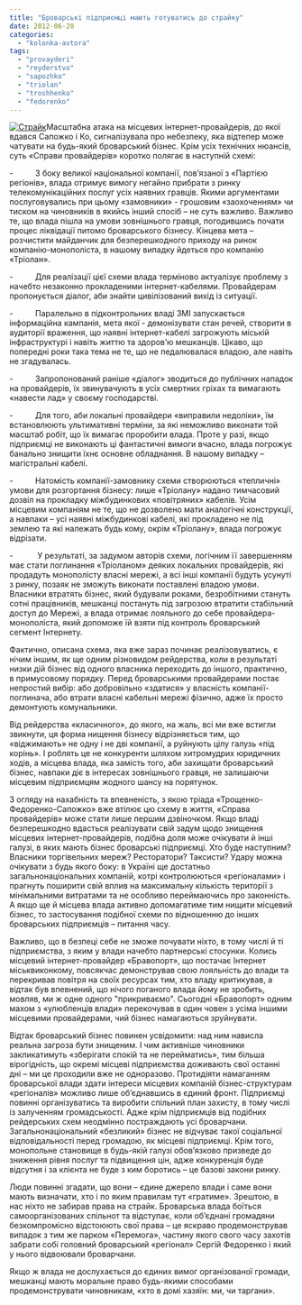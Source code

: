 ```yaml
---
title: "Броварські підприємці мають готуватись до страйку"
date: 2012-06-20
categories: 
  - "kolonka-avtora"
tags: 
  - "provayderi"
  - "reyderstvo"
  - "sapozhko"
  - "triolan"
  - "troshhenko"
  - "fedorenko"
---
```


[![](https://mpz.brovary.org/wp-content/uploads/2012/06/1338342762-074e2767aba81173552292b700c2-300x160.gif "Страйк")](https://mpz.brovary.org/wp-content/uploads/2012/06/1338342762-074e2767aba81173552292b700c2.gif)Масштабна атака на місцевих інтернет-провайдерів, до якої вдався Сапожко і Ко, сигналізувала про небезпеку, яка відтепер може чатувати на будь-який броварський бізнес. Крім усіх технічних нюансів, суть «Справи провайдерів» коротко полягає в наступній схемі:

\-          З боку великої національної компанії, пов’язаної з «Партією регіонів», влада отримує вимогу негайно прибрати з ринку телекомунікаційних послуг усіх наявних гравців. Якими аргументами послуговувались при цьому «замовники» - грошовим «заохоченням» чи тиском на чиновників в якийсь інший спосіб – не суть важливо. Важливо те, що влада пішла на умови зовнішнього гравця, погодившись почати процес ліквідації питомо броварського бізнесу. Кінцева мета – розчистити майданчик для безперешкодного приходу на ринок компанію-монополіста, в нашому випадку йдеться про компанію «Тріолан».

\-          Для реалізації цієї схеми влада терміново актуалізує проблему з начебто незаконно прокладеними інтернет-кабелями. Провайдерам пропонується діалог, аби знайти цивілізований вихід із ситуації.

\-          Паралельно в підконтрольних владі ЗМІ запускається інформаційна кампанія, мета якої - демонізувати стан речей, створити в аудиторії враження, що наявні інтернет-кабелі загрожують міській інфраструктурі і навіть життю та здоров’ю мешканців. Цікаво, що попередні роки така тема не те, що не педалювалася владою, але навіть не згадувалась.

\-          Запропонований раніше «діалог» зводиться до публічних нападок на провайдерів, їх звинувачують в усіх смертних гріхах та вимагають «навести лад» у своєму господарстві.

\-          Для того, аби локальні провайдери «виправили недоліки», їм встановлюють ультимативні терміни, за які неможливо виконати той масштаб робіт, що їх вимагає проробити влада. Проте у разі, якщо підприємці не виконають ці фантастичні вимоги вчасно, влада погрожує банально знищити їхнє основне обладнання. В нашому випадку – магістральні кабелі.

\-          Натомість компанії-замовнику схеми створюються «тепличні» умови для розгортання бізнесу: лише «Тріолану» надано тимчасовий дозвіл на прокладку міжбудинкових «повітряних» кабелів. Усім місцевим компаніям не те, що не дозволено мати аналогічні конструкції, а навпаки – усі наявні міжбудинкові кабелі, які прокладено не під землею та які належать будь кому, окрім «Тріолану», влада погрожує відрізати.

\-           У результаті, за задумом авторів схеми, логічним її завершенням має стати поглинання «Тріоланом» деяких локальних провайдерів, які продадуть монополісту власні мережі, а всі інші компанії будуть усунуті з ринку, позаяк не зможуть виконати поставлені владою умови. Власники втратять бізнес, який будували роками, безробітними стануть сотні працівників, мешканці постануть під загрозою втратити стабільний доступ до Мережі, а влада отримає лояльного до себе провайдера-монополіста, який допоможе їй взяти під контроль броварський сегмент Інтернету.

Фактично, описана схема, яка вже зараз починає реалізовуватись, є нічим іншим, як ще одним різновидом рейдерства, коли в результаті низки дій бізнес від одного власника переходить до іншого, практично, в примусовому порядку. Перед броварськими провайдерами постає непростий вибір: або добровільно «здатися» у власність компанії-поглинача, або втрати власні кабельні мережі фізично, адже їх просто демонтують комунальники.

Від рейдерства «класичного», до якого, на жаль, всі ми вже встигли звикнути, ця форма нищення бізнесу відрізняється тим, що «віджимають» не одну і не дві компанії, а руйнують цілу галузь «під корінь». І роблять це не конкуренти шляхом хитромудрих юридичних ходів, а місцева влада, яка замість того, аби захищати броварський бізнес, навпаки діє в інтересах зовнішнього гравця, не залишаючи місцевим підприємцям жодного шансу на порятунок.

З огляду на нахабність та впевненість, з якою тріада «Трощенко-Федоренко-Сапожко» вже втілює цю схему в життя, «Справа провайдерів» може стати лише першим дзвіночком. Якщо владі безперешкодно вдасться реалізувати свій задум щодо знищення місцевих інтернет-провайдерів, подібна доля може очікувати й інші галузі, в яких мають бізнес броварські підприємці. Хто буде наступним? Власники торгівельних мереж? Ресторатори? Таксисти? Удару можна очікувати з будь якого боку: в Україні ще достатньо загальнонаціональних компаній, котрі контролюються «регіоналами» і прагнуть поширити свій вплив на максимальну кількість території з мінімальними витратами та не особливо переймаючись про законність. А якщо ще й місцева влада активно допомагатиме тим нищити місцевий бізнес, то застосування подібної схеми по відношенню до інших броварських підприємців – питання часу.

Важливо, що в безпеці себе не зможе почувати ніхто, в тому числі й ті підприємства, з яким у влади начебто партнерські стосунки. Колись місцевий інтернет-провайдер «Бравопорт», що постачає Інтернет міськвиконкому, повсякчас демонстрував свою лояльність до влади та перекривав повітря на своїх ресурсах тим, хто владу критикував, а відтак був впевнений, що нічого поганого влада йому не зробить, мовляв, ми ж одне одного "прикриваємо". Сьогодні «Бравопорт» одним махом з «улюбленців влади» перекочував в один човен з усіма іншими місцевими провайдерами, чий бізнес намагаються зруйнувати.

Відтак броварський бізнес повинен усвідомити: над ним нависла реальна загроза бути знищеним. І чим активніше чиновники закликатимуть «зберігати спокій та не перейматись», тим більша вірогідність, що окремі місцеві підприємства доживають свої останні дні – ми це проходили вже не одноразово. Протидіяти намаганням броварської влади здати інтереси місцевих компаній бізнес-структурам «регіоналів» можливо лише об’єднавшись в єдиний фронт. Підприємці повинні організуватись та виробити спільний план захисту, в тому числі із залученням громадськості. Адже крім підприємців від подібних рейдерських схем неодмінно постраждають усі броварчани. Загальнонаціональний «безликий» бізнес не відчуває такої соціальної відповідальності перед громадою, як місцеві підприємці. Крім того, монопольне становище в будь-якій галузі обов’язково призведе до зниження рівня послуг та підвищення цін, адже конкуренція буде відсутня і за клієнта не буде з ким боротись – це базові закони ринку.

Люди повинні згадати, що вони – єдине джерело влади і саме вони мають визначати, хто і по яким правилам тут «гратиме». Зрештою, в нас ніхто не забирав права на страйк. Броварська влада боїться самоорганізованих спільнот та відступає, коли об’єднані громадяни безкомпромісно відстоюють свої права – це яскраво продемонстрував випадок з тим же парком «Перемога», частину якого свого часу захотів забрати собі головний броварський «регіонал» Сергій Федоренко і який у нього відвоювали броварчани.

Якщо ж влада не дослухається до єдиних вимог організованої громади, мешканці мають моральне право будь-якими способами продемонструвати чиновникам, «хто в домі хазяїн: ми, чи таргани».
